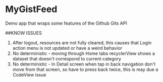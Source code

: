 # MyGistFeed
Demo app that wraps some features of the Github Gits API

##KNOW ISSUES
1. After logout, resources are not fully cleared, this causes that Login action menu is not updated or have a weird behavior
2. No deterministic - moving through Home tabs recyclerView shows a dataset that doesn't correspond to current category
3. No deterministic - In Detail screen when tap in back navigation don't move from that screen, so have to press back twice, this is may due a CodeView issue
